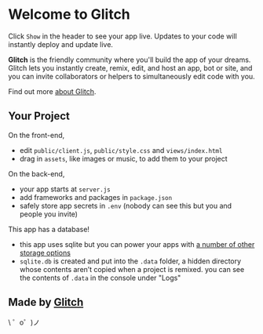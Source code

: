 Welcome to Glitch
=================

Click `Show` in the header to see your app live. Updates to your code will instantly deploy and update live.

**Glitch** is the friendly community where you'll build the app of your dreams. Glitch lets you instantly create, remix, edit, and host an app, bot or site, and you can invite collaborators or helpers to simultaneously edit code with you.

Find out more [about Glitch](https://glitch.com/about).


Your Project
------------

On the front-end,
- edit `public/client.js`, `public/style.css` and `views/index.html`
- drag in `assets`, like images or music, to add them to your project

On the back-end,
- your app starts at `server.js`
- add frameworks and packages in `package.json`
- safely store app secrets in `.env` (nobody can see this but you and people you invite)

This app has a database!
- this app uses sqlite but you can power your apps with [a number of other storage options](https://glitch.com/storage)
- `sqlite.db` is created and put into the `.data` folder, a hidden directory whose contents aren’t copied when a project is remixed. you can see the contents of `.data` in the console under "Logs"


Made by [Glitch](https://glitch.com/)
-------------------

\ ゜o゜)ノ

